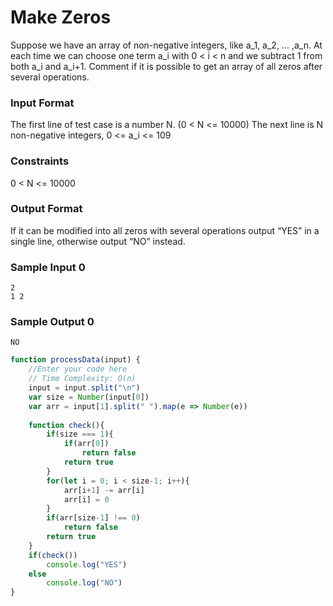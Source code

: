 # Make Zeros

Suppose we have an array of non-negative integers, like a_1, a_2, ... ,a_n. At each time we can choose one term a_i with 0 < i < n and we subtract 1 from both a_i and a_i+1. Comment if it is possible to get an array of all zeros after several operations.

### Input Format

The first line of test case is a number N. (0 < N <= 10000) The next line is N non-negative integers, 0 <= a_i <= 109

### Constraints

0 < N <= 10000

### Output Format

If it can be modified into all zeros with several operations output “YES” in a single line, otherwise output “NO” instead.

### Sample Input 0

```
2
1 2
```

### Sample Output 0
```
NO
```

```javascript
function processData(input) {
    //Enter your code here
    // Time Complexity: O(n)
    input = input.split("\n")
    var size = Number(input[0])
    var arr = input[1].split(" ").map(e => Number(e))
    
    function check(){
        if(size === 1){
            if(arr[0])
                return false
            return true
        }
        for(let i = 0; i < size-1; i++){
            arr[i+1] -= arr[i]
            arr[i] = 0
        }
        if(arr[size-1] !== 0)
            return false
        return true
    }
    if(check())
        console.log("YES")
    else
        console.log("NO")  
} 
```


